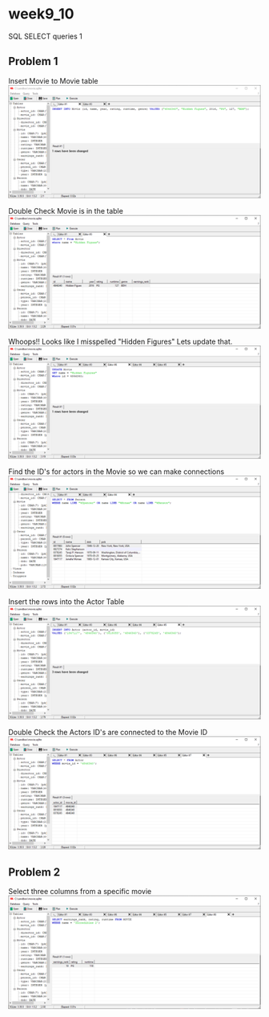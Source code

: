 # week9_10
SQL SELECT queries 1

## Problem 1

Insert Movie to Movie table
<img src="./pics/Problem1/InsertMovie.PNG">

Double Check Movie is in the table
<img src="./pics/Problem1/SelectMovie.PNG">

Whoops!!
Looks like I misspelled "Hidden Figures"
Lets update that.
<img src="./pics/Problem1/FixMisSpelledName.PNG">

Find the ID's for actors in the Movie so we can make connections
<img src="./pics/Problem1/FindPersons.PNG">

Insert the rows into the Actor Table
<img src="./pics/Problem1/AddConnections.PNG">

Double Check the Actors ID's are connected to the Movie ID
<img src="./pics/Problem1/DoubleCheckConnections.PNG">

## Problem 2

Select three columns from a specific movie
<img src="./pics/Problem2/tuple.PNG">

